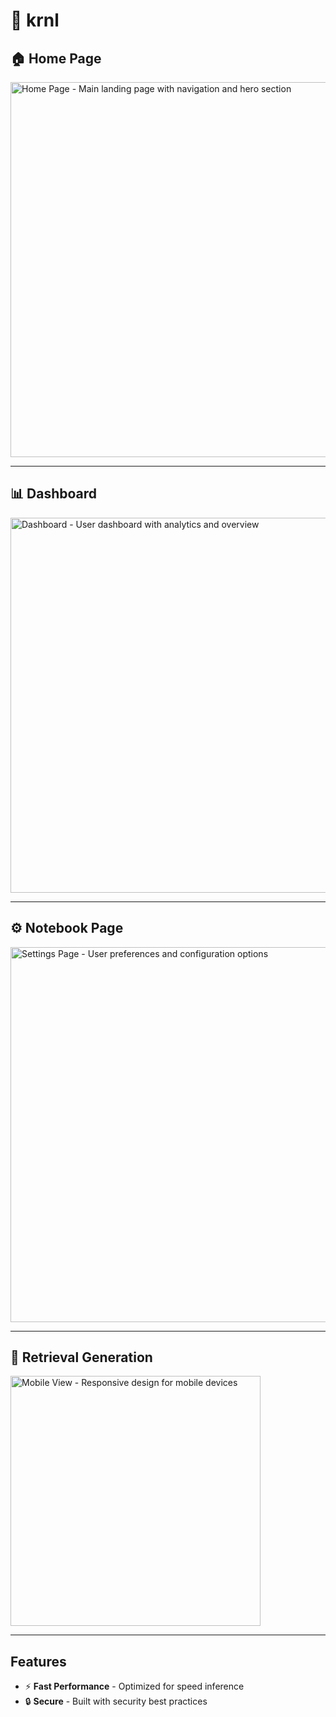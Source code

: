 # 📸 krnl

## 🏠 Home Page
<img width="600" alt="Home Page - Main landing page with navigation and hero section" src="https://github.com/user-attachments/assets/b8b71d00-639c-466c-b806-bc16c53babc4" />

---

## 📊 Dashboard
<img width="600" alt="Dashboard - User dashboard with analytics and overview" src="https://github.com/user-attachments/assets/00cd8f64-56dd-42fa-a96b-47a040e3f8e2" />

---

## ⚙️ Notebook Page
<img width="600" alt="Settings Page - User preferences and configuration options" src="https://github.com/user-attachments/assets/2eefe5d7-cca1-440d-976a-4be53acdcbbe" />

---

## 📱 Retrieval Generation 
<img width="400" alt="Mobile View - Responsive design for mobile devices" src="https://github.com/user-attachments/assets/40936aaa-d54a-483c-85e5-c33f9e539795" />

---

##  Features

- ⚡ **Fast Performance** - Optimized for speed inference
- 🔒 **Secure** - Built with security best practices
